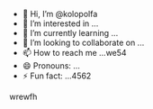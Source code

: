 - 👋 Hi, I’m @kolopolfa
- 👀 I’m interested in ...
- 🌱 I’m currently learning ...
- 💞️ I’m looking to collaborate on ...
- 📫 How to reach me ...we54
- 😄 Pronouns: ...
- ⚡ Fun fact: ...4562

<!---
kolopolfa/kolopolfa is a ✨ special ✨ repository because its `README.md` (this file) appears on your GitHub profile.56
You can click the Preview link to take a look at your changes.
--->
wrewfh
